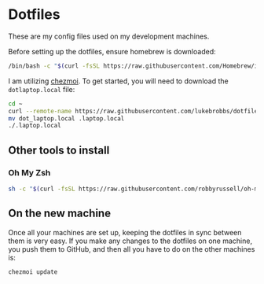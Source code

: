 # Dotfiles

These are my config files used on my development machines. 

Before setting up the dotfiles, ensure homebrew is downloaded:

```bash
/bin/bash -c "$(curl -fsSL https://raw.githubusercontent.com/Homebrew/install/HEAD/install.sh)"
```

I am utilizing [chezmoi](https://www.chezmoi.io). To get started, you will need to download the `dotlaptop.local` file:

```bash
cd ~
curl --remote-name https://raw.githubusercontent.com/lukebrobbs/dotfiles/main/dot_laptop.local
mv dot_laptop.local .laptop.local
./.laptop.local
```

## Other tools to install

### Oh My Zsh

```bash
sh -c "$(curl -fsSL https://raw.githubusercontent.com/robbyrussell/oh-my-zsh/master/tools/install.sh)"
```

## On the new machine

Once all your machines are set up, keeping the dotfiles in sync between them is very easy. If you make any changes to the dotfiles on one machine, you push them to GitHub, and then all you have to do on the other machines is:

```bash
chezmoi update
```
